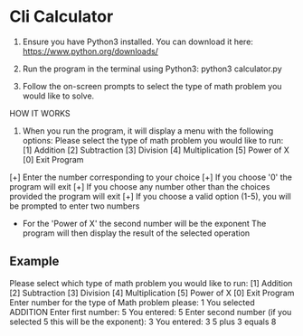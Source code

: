 # Cli Calculator

<!-- TODO: download this VSCode Extension: DavidAnson.vscode-markdownlint -->
<!-- TODO: to easily look at my comments, download this VSCode Extension  Gruntfuggly.todo-tree -->
1. Ensure you have Python3 installed. You can download it here: <https://www.python.org/downloads/>

2. Run the program in the terminal using Python3: python3 calculator.py

3. Follow the on-screen prompts to select the type of math problem you would like to solve.

HOW IT WORKS

1. When you run the program, it will display a menu with the following options:
   Please select the type of math problem you would like to run:
   [1] Addition
   [2] Subtraction
   [3] Division
   [4] Multiplication
   [5] Power of X
   [0] Exit Program

[+] Enter the number corresponding to your choice
[+] If you choose '0' the program will exit
[+] If you choose any number other than the choices provided the program will exit
[+] If you choose a valid option (1-5), you will be prompted to enter two numbers

- For the 'Power of X' the second number will be the exponent
The program will then display the result of the selected operation

## Example

Please select which type of math problem you would like to run:
[1] Addition
[2] Subtraction
[3] Division
[4] Multiplication
[5] Power of X
[0] Exit Program
Enter number for the type of Math problem please: 1
You selected ADDITION
Enter first number: 5
You entered: 5
Enter second number (if you selected 5 this will be the exponent): 3
You entered: 3
5 plus 3 equals 8
